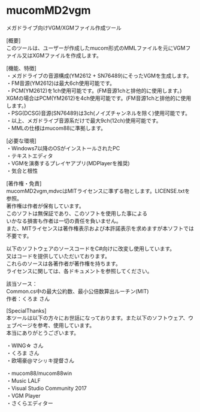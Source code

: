 ﻿# mucomMD2vgm
メガドライブ向けVGM/XGMファイル作成ツール  
  
[概要]  
 このツールは、ユーザーが作成したmucom形式のMMLファイルを元にVGMファイル又はXGMファイルを作成します。  
  
[機能、特徴]  
 ・メガドライブの音源構成(YM2612 + SN76489)にそったVGMを生成します。  
 ・FM音源(YM2612)は最大6ch使用可能です。  
 ・PCM(YM2612)を1ch使用可能です。(FM音源1chと排他的に使用します。)  
   XGMの場合はPCM(YM2612)を4ch使用可能です。(FM音源1chと排他的に使用します。)  
 ・PSG(DCSG)音源(SN76489)は3ch(ノイズチャンネルを除く)使用可能です。  
 ・以上、メガドライブ音源系だけで最大9ch(12ch)使用可能です。  
 ・MMLの仕様はmucom88に準拠します。  
  
[必要な環境]  
 ・Windows7以降のOSがインストールされたPC  
 ・テキストエディタ  
 ・VGMを演奏するプレイヤアプリ(MDPlayerを推奨)  
 ・気合と根性  
  
[著作権・免責]  
mucomMD2vgm,mdvcはMITライセンスに準ずる物とします。LICENSE.txtを参照。  
著作権は作者が保有しています。  
このソフトは無保証であり、このソフトを使用した事による  
いかなる損害も作者は一切の責任を負いません。  
また、MITライセンスは著作権表示および本許諾表示を求めますが本ソフトでは不要です。  
  
以下のソフトウェアのソースコードをC#向けに改変し使用しています。  
又はコードを提供していただいております。  
これらのソースは各著作者が著作権を持ちます。  
ライセンスに関しては、各ドキュメントを参照してください。  
  
該当ソース：  
  Common.cs中の最大公約数、最小公倍数算出ルーチン(MIT)  
    作者：くろま さん  
  
  
[SpecialThanks]  
 本ツールは以下の方々にお世話になっております。また以下のソフトウェア、ウェブページを参考、使用しています。  
 本当にありがとうございます。  
  
 ・WING☆ さん  
 ・くろま さん  
 ・欧場豪@マシㇼキ提督さん  

 ・mucom88/mucom88win  
 ・Music LALF  
 ・Visual Studio Community 2017  
 ・VGM Player  
 ・さくらエディター  
  
  
